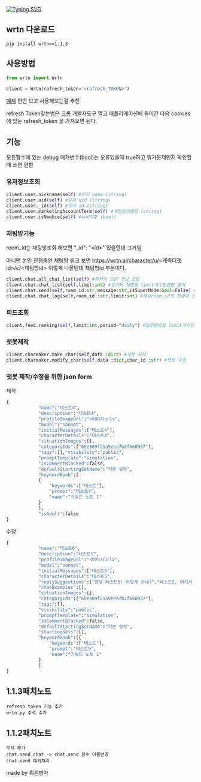 [![Typing SVG](https://readme-typing-svg.demolab.com?font=Fira+Code&size=29&pause=1000&color=F7583A&center=true&width=435&lines=Unoffical+Wrtn+Api)](https://git.io/typing-svg)
## wrtn 다운로드
```
pip install wrtn==1.1.3
```

## 사용방법
```py
from wrtn import Wrtn

client = Wrtn(refresh_token='<refresh_TOKEN>')
```
[예제](https://github.com/sickwrtn/unoffical_wrtn_api/tree/main/wrtn/exam) 한번 보고 사용해보는걸 추천

refresh Token찾는법은 크롬 개발자도구 열고 애플리케이션에 들어간 다음 cookies에 있는 refresh_token 을 가져오면 된다.

## 기능
모든함수에 있는 debug 매개변수(bool)는 오류있을때 true하고 뭐가문제인지 확인할때 쓰면 편함
### 유저정보조회
```py
client.user.nickname(self) #유저 name (string)
client.user.uid(self) #유저 uid (string)
client.user._id(self) #유저 id (string)
client.user.marketingAccountTerm(self) #계정생성일자 (string)
client.user.isNewbie(self) #뉴비여부 (bool)
```
### 채팅방기능
room_id는 채팅방조회 해보면 "_id": "\<id\>" 있을텐대 그거임 

아니면 본인 진행중인 채팅방 링크 보면 https://wrtn.ai/character/u/<캐릭터챗id>/c/<채팅방id> 이렇게 나올텐대 채팅방id 부분이다.
```py
client.chat.all_chat_list(self) #유저의 모든 챗방 조회
client.chat.chat_list(self,limit:int) #유저의 챗방을 limit개수만큼만 출력
client.chat.send(self,room_id:str,message:str,isSuperMode:bool=False) #해당room_id의 챗방에 메시지 보낸 후 답변 출력
client.chat.chat_log(self,room_id :str,limit:int) #해당room_id의 챗방에 있는 채팅내역을 limit개수 만큼 출력
```
### 피드조회
```py
client.feed.ranking(self,limit:int,period="daily") #일간랭킹을 limit개수만큼출력 period는 daily, monthly 있음 (순위순)
```
### 챗봇제작
```py
client.charmaker.make_char(self,data :dict) #챗봇 제작
client.charmaker.modify_char(self,data :dict,char_id :str) #챗봇 수정
```
### 챗봇 제작/수정을 위한 json form
제작
```py
{
            "name":"테스트4",
            "description":"테스트4",
            "profileImageUrl":"<이미지url>",
            "model":"sonnet",
            "initialMessages":["테스트4"],
            "characterDetails":"테스트4",
            "situationImages":[],
            "categoryIds":["65e809f21a9eea7b2f660937"],
            "tags":[],"visibility":"public",
            "promptTemplate":"simulation",
            "isCommentBlocked":false,
            "defaultStartingSetName":"기본 설정",
            "keywordBook":[
            {
                "keywords":["테스트"],
                "prompt":"테스트4",
                "name":"키워드 노트 1"
            }
            ],
            "isAdult":false
}
```
수정
```py
{
            "name":"테스트6",
            "description":"테스트5",
            "profileImageUrl":"<이미지url>",
            "model":"sonnet",
            "initialMessages":["테스트5"],
            "characterDetails":"테스트5",
            "replySuggestions":["안녕 테스트5! 어떻게 지내?","테스트5, 여기서 뭐하고 있었어? 뭔가 재밌는 일이 생겼어?","오, 테스트5! 요즘 어떤 일들이 있었는지 이야기 좀 해줘, 궁금해!"],
            "chatExamples":[],
            "situationImages":[],
            "categoryIds":["65e809f21a9eea7b2f660937"],
            "tags":[],
            "visibility":"public",
            "promptTemplate":"simulation",
            "isCommentBlocked":false,
            "defaultStartingSetName":"기본 설정",
            "startingSets":[],
            "keywordBook":[{
                "keywords":["테스트"],
                "prompt":"테스트5",
                "name":"키워드 노트 1"
            }
            ]
}
```
## 1.1.3패치노트
```
refresh token 기능 추가
wrtn.py 주석 추가
```
## 1.1.2패치노트
```
주석 추가
chat.send_chat -> chat.send 함수 이름변경
chat.send 예외처리
```
made by 뤼튼병자

